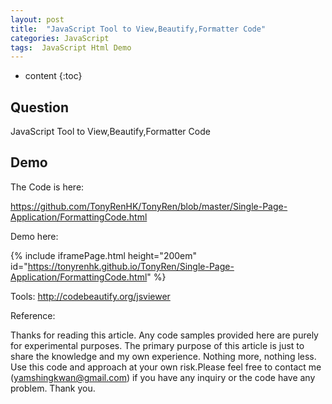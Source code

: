 ```yaml
---
layout: post
title:  "JavaScript Tool to View,Beautify,Formatter Code"
categories: JavaScript
tags:  JavaScript Html Demo
---
```

* content
{:toc}


## Question

JavaScript Tool to View,Beautify,Formatter Code





## Demo

The Code is here:

https://github.com/TonyRenHK/TonyRen/blob/master/Single-Page-Application/FormattingCode.html


Demo here:

{% include iframePage.html height="200em" id="https://tonyrenhk.github.io/TonyRen/Single-Page-Application/FormattingCode.html" %}

Tools: http://codebeautify.org/jsviewer

Reference:


Thanks for reading this article. Any code samples provided here are purely for experimental purposes. The primary purpose of this article is just to share the knowledge and my own experience. Nothing more, nothing less. Use this code and approach at your own risk.Please feel free to contact me (yamshingkwan@gmail.com) if you have any inquiry or the code have any problem. Thank you.
